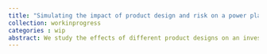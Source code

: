 ```yaml
---
title: "Simulating the impact of product design and risk on a power plant value with a capacity market"
collection: workinprogress
categories : wip
abstract: We study the effects of different product designs on an investment value in the context of capacity markets. We simulate the future profits of a hypothetical nuclear using a single project  valuation model. It allows representing the imperfection of the energy market and the bids associated with the participation in a capacity market. We find that the procurement characteristics, namely the period when investors receive the remuneration, and the length of the obligation period, significantly modify the investment value if we assume they receive what they offer. The introduction of risk aversion doesn’t fundamentally change the results of the risk-neutral case even though it can significantly lower the investment value. Furthermore, we find that the approach used to model risk matters when comparing the effect of different capacity products. Further extensions of the model would highlight other indirect effects of capacity markets while giving interesting empirical results. 
---
```



